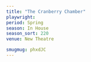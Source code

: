 ```yaml
---
title: "The Cranberry Chamber"
playwright:
period: Spring
season: In House
season_sort: 220
venue: New Theatre

smugmug: phxdJC
---
```

